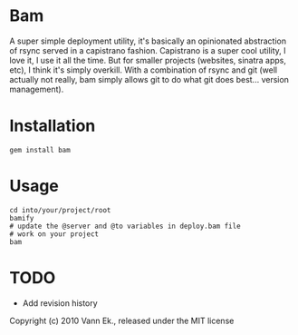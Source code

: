 Bam
===

A super simple deployment utility, it's basically an opinionated abstraction of rsync served in a capistrano fashion. Capistrano is a super cool utility, I love it, I use it all the time. But for smaller projects (websites, sinatra apps, etc), I think it's simply overkill. With a combination of rsync and git (well actually not really, bam simply allows git to do what git does best... version management). 

Installation
============

    gem install bam
    
Usage
=====

    cd into/your/project/root
    bamify
    # update the @server and @to variables in deploy.bam file
    # work on your project
    bam
    
TODO
====

- Add revision history


Copyright (c) 2010 Vann Ek., released under the MIT license     

